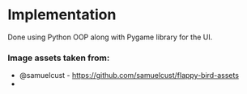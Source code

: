 # Implementation
Done using Python OOP along with Pygame library for the UI.

### Image assets taken from:
* @samuelcust - https://github.com/samuelcust/flappy-bird-assets
* 
